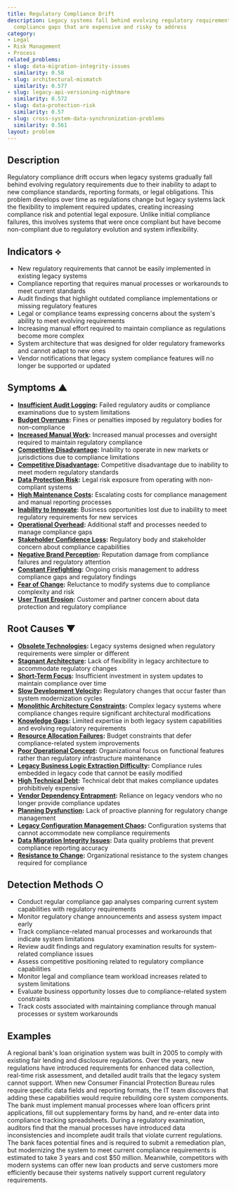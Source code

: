 ```yaml
---
title: Regulatory Compliance Drift
description: Legacy systems fall behind evolving regulatory requirements, creating
  compliance gaps that are expensive and risky to address
category:
- Legal
- Risk Management
- Process
related_problems:
- slug: data-migration-integrity-issues
  similarity: 0.58
- slug: architectural-mismatch
  similarity: 0.577
- slug: legacy-api-versioning-nightmare
  similarity: 0.572
- slug: data-protection-risk
  similarity: 0.57
- slug: cross-system-data-synchronization-problems
  similarity: 0.561
layout: problem
---
```


## Description

Regulatory compliance drift occurs when legacy systems gradually fall behind evolving regulatory requirements due to their inability to adapt to new compliance standards, reporting formats, or legal obligations. This problem develops over time as regulations change but legacy systems lack the flexibility to implement required updates, creating increasing compliance risk and potential legal exposure. Unlike initial compliance failures, this involves systems that were once compliant but have become non-compliant due to regulatory evolution and system inflexibility.

## Indicators ⟡

- New regulatory requirements that cannot be easily implemented in existing legacy systems
- Compliance reporting that requires manual processes or workarounds to meet current standards
- Audit findings that highlight outdated compliance implementations or missing regulatory features
- Legal or compliance teams expressing concerns about the system's ability to meet evolving requirements
- Increasing manual effort required to maintain compliance as regulations become more complex
- System architecture that was designed for older regulatory frameworks and cannot adapt to new ones
- Vendor notifications that legacy system compliance features will no longer be supported or updated

## Symptoms ▲

- **[Insufficient Audit Logging](insufficient-audit-logging.md):** Failed regulatory audits or compliance examinations due to system limitations
- **[Budget Overruns](budget-overruns.md):** Fines or penalties imposed by regulatory bodies for non-compliance
- **[Increased Manual Work](increased-manual-work.md):** Increased manual processes and oversight required to maintain regulatory compliance
- **[Competitive Disadvantage](competitive-disadvantage.md):** Inability to operate in new markets or jurisdictions due to compliance limitations
- **[Competitive Disadvantage](competitive-disadvantage.md):** Competitive disadvantage due to inability to meet modern regulatory standards
- **[Data Protection Risk](data-protection-risk.md):** Legal risk exposure from operating with non-compliant systems
- **[High Maintenance Costs](high-maintenance-costs.md):** Escalating costs for compliance management and manual reporting processes
- **[Inability to Innovate](inability-to-innovate.md):** Business opportunities lost due to inability to meet regulatory requirements for new services
- **[Operational Overhead](operational-overhead.md):** Additional staff and processes needed to manage compliance gaps
- **[Stakeholder Confidence Loss](stakeholder-confidence-loss.md):** Regulatory body and stakeholder concern about compliance capabilities
- **[Negative Brand Perception](negative-brand-perception.md):** Reputation damage from compliance failures and regulatory attention
- **[Constant Firefighting](constant-firefighting.md):** Ongoing crisis management to address compliance gaps and regulatory findings
- **[Fear of Change](fear-of-change.md):** Reluctance to modify systems due to compliance complexity and risk
- **[User Trust Erosion](user-trust-erosion.md):** Customer and partner concern about data protection and regulatory compliance

## Root Causes ▼

- **[Obsolete Technologies](obsolete-technologies.md):** Legacy systems designed when regulatory requirements were simpler or different
- **[Stagnant Architecture](stagnant-architecture.md):** Lack of flexibility in legacy architecture to accommodate regulatory changes
- **[Short-Term Focus](short-term-focus.md):** Insufficient investment in system updates to maintain compliance over time
- **[Slow Development Velocity](slow-development-velocity.md):** Regulatory changes that occur faster than system modernization cycles
- **[Monolithic Architecture Constraints](monolithic-architecture-constraints.md):** Complex legacy systems where compliance changes require significant architectural modifications
- **[Knowledge Gaps](knowledge-gaps.md):** Limited expertise in both legacy system capabilities and evolving regulatory requirements
- **[Resource Allocation Failures](resource-allocation-failures.md):** Budget constraints that defer compliance-related system improvements
- **[Poor Operational Concept](poor-operational-concept.md):** Organizational focus on functional features rather than regulatory infrastructure maintenance
- **[Legacy Business Logic Extraction Difficulty](legacy-business-logic-extraction-difficulty.md):** Compliance rules embedded in legacy code that cannot be easily modified
- **[High Technical Debt](high-technical-debt.md):** Technical debt that makes compliance updates prohibitively expensive
- **[Vendor Dependency Entrapment](vendor-dependency-entrapment.md):** Reliance on legacy vendors who no longer provide compliance updates
- **[Planning Dysfunction](planning-dysfunction.md):** Lack of proactive planning for regulatory change management
- **[Legacy Configuration Management Chaos](legacy-configuration-management-chaos.md):** Configuration systems that cannot accommodate new compliance requirements
- **[Data Migration Integrity Issues](data-migration-integrity-issues.md):** Data quality problems that prevent compliance reporting accuracy
- **[Resistance to Change](resistance-to-change.md):** Organizational resistance to the system changes required for compliance

## Detection Methods ○

- Conduct regular compliance gap analyses comparing current system capabilities with regulatory requirements
- Monitor regulatory change announcements and assess system impact early
- Track compliance-related manual processes and workarounds that indicate system limitations
- Review audit findings and regulatory examination results for system-related compliance issues
- Assess competitive positioning related to regulatory compliance capabilities
- Monitor legal and compliance team workload increases related to system limitations
- Evaluate business opportunity losses due to compliance-related system constraints
- Track costs associated with maintaining compliance through manual processes or system workarounds

## Examples

A regional bank's loan origination system was built in 2005 to comply with existing fair lending and disclosure regulations. Over the years, new regulations have introduced requirements for enhanced data collection, real-time risk assessment, and detailed audit trails that the legacy system cannot support. When new Consumer Financial Protection Bureau rules require specific data fields and reporting formats, the IT team discovers that adding these capabilities would require rebuilding core system components. The bank must implement manual processes where loan officers print applications, fill out supplementary forms by hand, and re-enter data into compliance tracking spreadsheets. During a regulatory examination, auditors find that the manual processes have introduced data inconsistencies and incomplete audit trails that violate current regulations. The bank faces potential fines and is required to submit a remediation plan, but modernizing the system to meet current compliance requirements is estimated to take 3 years and cost $50 million. Meanwhile, competitors with modern systems can offer new loan products and serve customers more efficiently because their systems natively support current regulatory requirements.